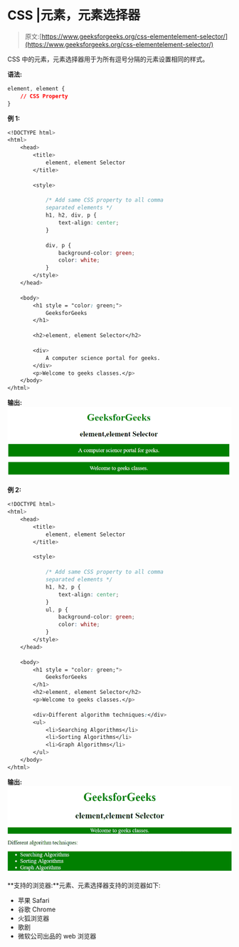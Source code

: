 # CSS |元素，元素选择器

> 原文:[https://www.geeksforgeeks.org/css-elementelement-selector/](https://www.geeksforgeeks.org/css-elementelement-selector/)

CSS 中的元素，元素选择器用于为所有逗号分隔的元素设置相同的样式。

**语法:**

```css
element, element {
    // CSS Property
}

```

**例 1:**

```css
<!DOCTYPE html>
<html>
    <head>
        <title>
            element, element Selector
        </title>

        <style>

            /* Add same CSS property to all comma 
            separated elements */
            h1, h2, div, p {
                text-align: center;
            }

            div, p {
                background-color: green;
                color: white;
            }
        </style>
    </head>

    <body>
        <h1 style = "color: green;">
            GeeksforGeeks
        </h1>

        <h2>element, element Selector</h2>

        <div>
            A computer science portal for geeks.
        </div>
        <p>Welcome to geeks classes.</p>
    </body>
</html>                    
```

**输出:**
![element-element](img/90436bb6c9d5c85761e0b106fb43b1dc.png)

**例 2:**

```css
<!DOCTYPE html>
<html>
    <head>
        <title>
            element, element Selector
        </title>

        <style>

            /* Add same CSS property to all comma 
            separated elements */
            h1, h2, p {
                text-align: center;
            }
            ul, p {
                background-color: green;
                color: white;
            }
        </style>
    </head>

    <body>
        <h1 style = "color: green;">
            GeeksforGeeks
        </h1>
        <h2>element, element Selector</h2>
        <p>Welcome to geeks classes.</p>

        <div>Different algorithm techniques:</div>
        <ul>
            <li>Searching Algorithms</li>
            <li>Sorting Algorithms</li>
            <li>Graph Algorithms</li>
        </ul>
    </body>
</html>                    
```

**输出:**
![element-element2](img/f054cd445697c1be464741f6185f7bf9.png)

**支持的浏览器:**元素、元素选择器支持的浏览器如下:

*   苹果 Safari
*   谷歌 Chrome
*   火狐浏览器
*   歌剧
*   微软公司出品的 web 浏览器